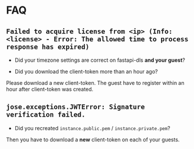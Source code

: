# FAQ

## `Failed to acquire license from <ip> (Info: <license> - Error: The allowed time to process response has expired)`

- Did your timezone settings are correct on fastapi-dls **and your guest**?

- Did you download the client-token more than an hour ago?

Please download a new client-token. The guest have to register within an hour after client-token was created.


## `jose.exceptions.JWTError: Signature verification failed.`

- Did you recreated `instance.public.pem` / `instance.private.pem`?

Then you have to download a **new** client-token on each of your guests.

